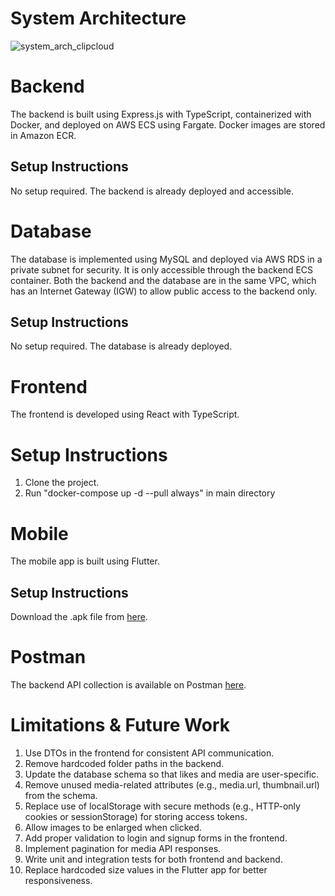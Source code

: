 # System Architecture
![system_arch_clipcloud](https://github.com/user-attachments/assets/bd6bad01-2c61-4aeb-9f6b-6046a015f9d2)


# Backend

The backend is built using Express.js with TypeScript, containerized with Docker, and deployed on AWS ECS using Fargate. Docker images are stored in Amazon ECR.

## Setup Instructions

No setup required. The backend is already deployed and accessible.

# Database

The database is implemented using MySQL and deployed via AWS RDS in a private subnet for security. It is only accessible through the backend ECS container. Both the backend and the database are in the same VPC, which has an Internet Gateway (IGW) to allow public access to the backend only.

## Setup Instructions

No setup required. The database is already deployed.

# Frontend

The frontend is developed using React with TypeScript.

# Setup Instructions
1. Clone the project.
2. Run "docker-compose up -d --pull always" in main directory


# Mobile

The mobile app is built using Flutter.

## Setup Instructions

Download the .apk file from [here](https://drive.google.com/drive/folders/1yyi20oIRq53Mug5WAduRbgFvfKUt1Bvn?usp=sharing).


# Postman

The backend API collection is available on Postman [here](https://grad-project-9975.postman.co/workspace/Personal~aec82f60-08b4-4964-8861-0b9414f1b7c4/collection/44435924-1bb3ce08-54bf-4cf3-9bb0-1adac6b8afd9?action=share&source=copy-link&creator=44435924).

# Limitations & Future Work
1.	Use DTOs in the frontend for consistent API communication.
2.	Remove hardcoded folder paths in the backend.
3.	Update the database schema so that likes and media are user-specific.
4.	Remove unused media-related attributes (e.g., media.url, thumbnail.url) from the schema.
5.	Replace use of localStorage with secure methods (e.g., HTTP-only cookies or sessionStorage) for storing access tokens.
6.	Allow images to be enlarged when clicked.
7.	Add proper validation to login and signup forms in the frontend.
8.	Implement pagination for media API responses.
9.	Write unit and integration tests for both frontend and backend.
10.	Replace hardcoded size values in the Flutter app for better responsiveness.
